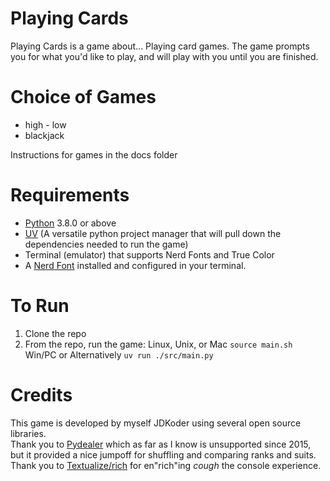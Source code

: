 # Playing Cards

Playing Cards is a game about... Playing card games.  The game prompts you for what you'd like to play, and will play with you until you are finished.  

# Choice of Games

* high - low
* blackjack

Instructions for games in the docs folder

# Requirements

* [Python](https://www.python.org/downloads) 3.8.0 or above
* [UV](https://docs.astral.sh/uv/getting-started/installation/) (A versatile python project manager that will pull down the dependencies needed to run the game)
* Terminal (emulator) that supports Nerd Fonts and True Color
* A [Nerd Font](http://nerdfonts.com) installed and configured in your terminal.

# To Run
1. Clone the repo
2. From the repo, run the game:
Linux, Unix, or Mac 
   `source main.sh`
Win/PC or Alternatively
   `uv run ./src/main.py`

# Credits
This game is developed by myself JDKoder using several open source libraries.  
Thank you to [Pydealer](https://github.com/Trebek/pydealer) which as far as I know is unsupported since 2015, but it provided a nice jumpoff for shuffling and comparing ranks and suits.  
Thank you to [Textualize/rich](https://github.com/Textualize/rich) for en"rich"ing *cough* the console experience.
